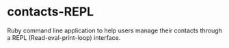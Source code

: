 contacts-REPL
=============

Ruby command line application to help users manage their contacts through a REPL (Read-eval-print-loop) interface.
